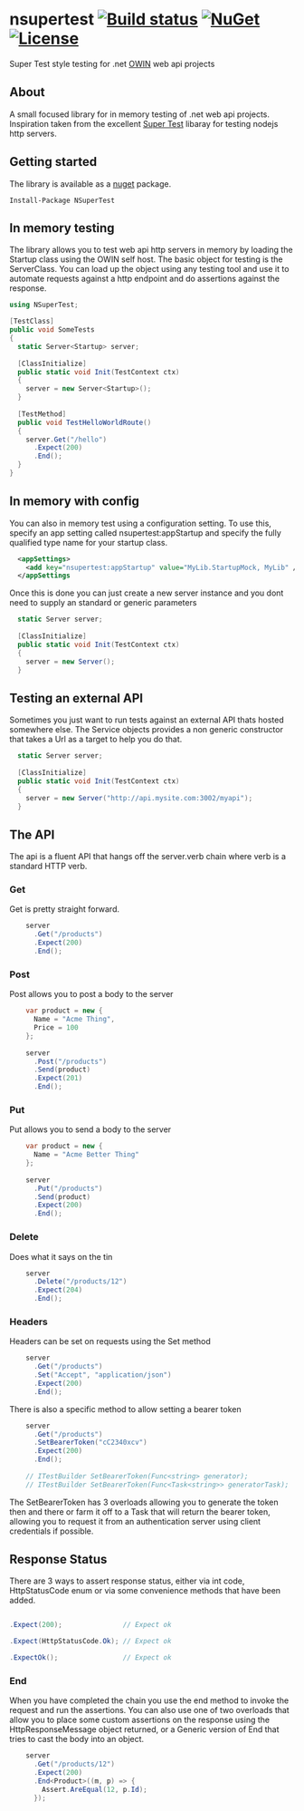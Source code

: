 # nsupertest [![Build status](https://ci.appveyor.com/api/projects/status/sf5f0ujfn53ks4oa?svg=true)](https://ci.appveyor.com/project/pshort/nsupertest-mh1ot) [![NuGet](https://badge.fury.io/nu/nsupertest.svg)](https://www.nuget.org/packages/NSuperTest) [![License](https://img.shields.io/github/license/mashape/apistatus.svg)](https://en.wikipedia.org/wiki/MIT_License)

Super Test style testing for .net [OWIN](http://owin.org/) web api projects


## About

A small focused library for in memory testing of .net web api projects. Inspiration taken from the excellent [Super Test](https://github.com/visionmedia/supertest) libaray for testing nodejs http servers.

## Getting started

The library is available as a [nuget](https://www.nuget.org/packages/NSuperTest) package.
```
Install-Package NSuperTest
```

## In memory testing
The library allows you to test web api http servers in memory by loading the Startup class using the OWIN self host. The basic object for testing is the ServerClass. You can load up the object using any testing tool and use it to automate requests against a http endpoint and do assertions against the response.

```C#
using NSuperTest;

[TestClass]
public void SomeTests
{
  static Server<Startup> server;
  
  [ClassInitialize]
  public static void Init(TestContext ctx) 
  {
    server = new Server<Startup>();
  }
  
  [TestMethod]
  public void TestHelloWorldRoute()
  {
    server.Get("/hello")
      .Expect(200)
      .End();
  }
}
```

## In memory with config
You can also in memory test using a configuration setting. To use this, specify an app setting called nsupertest:appStartup and specify the fully qualified type name for your startup class.

```XML
  <appSettings>
    <add key="nsupertest:appStartup" value="MyLib.StartupMock, MyLib" />
  </appSettings
```

Once this is done you can just create a new server instance and you dont need to supply an standard or generic parameters

```C#
  static Server server;
  
  [ClassInitialize]
  public static void Init(TestContext ctx)
  {
    server = new Server();
  }
```

## Testing an external API
Sometimes you just want to run tests against an external API thats hosted somewhere else. The Service objects provides a non generic constructor that takes a Url as a target to help you do that.

```C#
  static Server server;
  
  [ClassInitialize]
  public static void Init(TestContext ctx) 
  {
    server = new Server("http://api.mysite.com:3002/myapi");
  }
```

## The API
The api is a fluent API that hangs off the server.verb chain where verb is a standard HTTP verb.

### Get
Get is pretty straight forward.

```C#
    server
      .Get("/products")
      .Expect(200)
      .End();
```

### Post
Post allows you to post a body to the server

```C#
    var product = new {
      Name = "Acme Thing",
      Price = 100
    };
    
    server
      .Post("/products")
      .Send(product)
      .Expect(201)
      .End();
```
### Put
Put allows you to send a body to the server

```C#
    var product = new {
      Name = "Acme Better Thing"
    };
    
    server
      .Put("/products")
      .Send(product)
      .Expect(200)
      .End();
```

### Delete
Does what it says on the tin

```C#
    server
      .Delete("/products/12")
      .Expect(204)
      .End();
```

### Headers
Headers can be set on requests using the Set method

```C#
    server
      .Get("/products")
      .Set("Accept", "application/json")
      .Expect(200)
      .End();
```
There is also a specific method to allow setting a bearer token
```C#
    server
      .Get("/products")
      .SetBearerToken("cC2340xcv")
      .Expect(200)
      .End();
      
    // ITestBuilder SetBearerToken(Func<string> generator);
    // ITestBuilder SetBearerToken(Func<Task<string>> generatorTask);
```
The SetBearerToken has 3 overloads allowing you to generate the token then and there or farm it off to a Task that will return the bearer token, allowing you to request it from an authentication server using client credentials if possible.

## Response Status

There are 3 ways to assert response status, either via int code, HttpStatusCode enum or via some convenience methods that have been added. 

```C#

.Expect(200);               // Expect ok

.Expect(HttpStatusCode.Ok); // Expect ok

.ExpectOk();                // Expect ok

```

### End
When you have completed the chain you use the end method to invoke the request and run the assertions. You can also use one of two overloads that allow you to place some custom assertions on the response using the HttpResponseMessage object returned, or a Generic version of End that tries to cast the body into an object.
```C#
    server
      .Get("/products/12")
      .Expect(200)
      .End<Product>((m, p) => {
        Assert.AreEqual(12, p.Id);
      });
```
